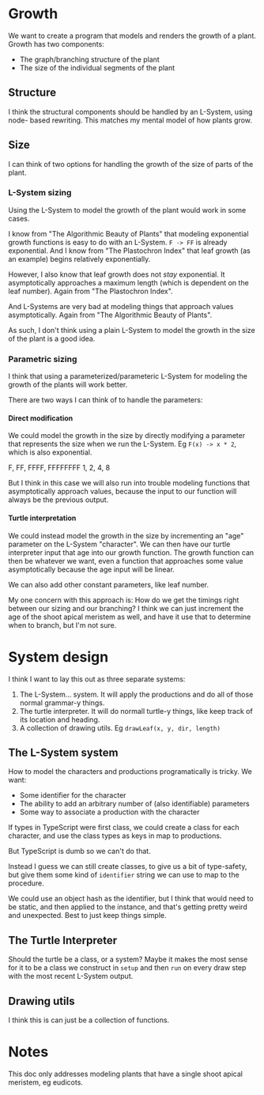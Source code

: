 # Growth

We want to create a program that models and renders the growth of a plant.
Growth has two components:

* The graph/branching structure of the plant
* The size of the individual segments of the plant

## Structure

I think the structural components should be handled by an L-System, using node-
based rewriting. This matches my mental model of how plants grow.

## Size

I can think of two options for handling the growth of the size of parts of the
plant.

### L-System sizing

Using the L-System to model the growth of the plant would work in some cases.

I know from "The Algorithmic Beauty of Plants" that modeling exponential growth
functions is easy to do with an L-System. `F -> FF` is already exponential. And
I know from "The Plastochron Index" that leaf growth (as an example) begins
relatively exponentially.

However, I also know that leaf growth does not *stay* exponential. It
asymptotically approaches a maximum length (which is dependent on the leaf
number). Again from "The Plastochron Index".

And L-Systems are very bad at modeling things that approach values
asymptotically. Again from "The Algorithmic Beauty of Plants".

As such, I don't think using a plain L-System to model the growth in the size
of the plant is a good idea.

### Parametric sizing

I think that using a parameterized/parameteric L-System for modeling the growth
of the plants will work better.

There are two ways I can think of to handle the parameters:

#### Direct modification

We could model the growth in the size by directly modifying a parameter that
represents the size when we run the L-System. Eg `F(x) -> x * 2`, which is also
exponential.

F, FF, FFFF, FFFFFFFF
1, 2, 4, 8

But I think in this case we will also run into trouble modeling functions that
asymptotically approach values, because the input to our function will always
be the previous output.

#### Turtle interpretation

We could instead model the growth in the size by incrementing an "age" parameter
on the L-System "character". We can then have our turtle interpreter input that
age into our growth function. The growth function can then be whatever we want,
even a function that approaches some value asymptotically because the age input will be linear.

We can also add other constant parameters, like leaf number.

My one concern with this approach is: How do we get the timings right between
our sizing and our branching? I think we can just increment the age of the
shoot apical meristem as well, and have it use that to determine when to
branch, but I'm not sure.

# System design

I think I want to lay this out as three separate systems:
  1) The L-System... system. It will apply the productions and do all of those
     normal grammar-y things.
  2) The turtle interpreter. It will do normall turtle-y things, like keep track
     of its location and heading.
  3) A collection of drawing utils. Eg `drawLeaf(x, y, dir, length)`

## The L-System system

How to model the characters and productions programatically is tricky. We want:
  * Some identifier for the character
  * The ability to add an arbitrary number of (also identifiable) parameters
  * Some way to associate a production with the character

If types in TypeScript were first class, we could create a class for each
character, and use the class types as keys in map to productions.

But TypeScript is dumb so we can't do that.

Instead I guess we can still create classes, to give us a bit of type-safety,
but give them some kind of `identifier` string we can use to map to the
procedure.

We could use an object hash as the identifier, but I think that would
need to be static, and then applied to the instance, and that's getting pretty
weird and unexpected. Best to just keep things simple.

## The Turtle Interpreter

Should the turtle be a class, or a system? Maybe it makes the most sense for
it to be a class we construct in `setup` and then `run` on every draw step with
the most recent L-System output.

## Drawing utils

I think this is can just be a collection of functions.

# Notes

This doc only addresses modeling plants that have a single shoot apical
meristem, eg eudicots.
     